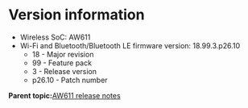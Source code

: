 # Version information

-   Wireless SoC: AW611
-   Wi-Fi and Bluetooth/Bluetooth LE firmware version: 18.99.3.p26.10
    -   18 - Major revision
    -   99 - Feature pack
    -   3 - Release version
    -   p26.10 - Patch number

**Parent topic:**[AW611 release notes](../topics/aw611-release-notes.md)

